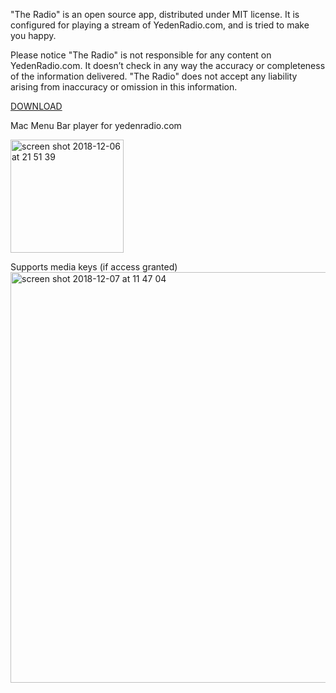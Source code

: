 "The Radio" is an open source app, distributed under MIT license. It is configured for playing a stream of YedenRadio.com, and is tried to make you happy.

Please notice "The Radio" is not responsible for any content on YedenRadio.com. It doesn’t check in any way the accuracy or completeness of the information delivered. "The Radio" does not accept any liability arising from inaccuracy or omission in this information.

<a href="https://github.com/RomanRosul/TheRadio/releases/download/1.1/TheRadio.dmg">DOWNLOAD</a>

Mac Menu Bar player for yedenradio.com

<img width="181" alt="screen shot 2018-12-06 at 21 51 39" src="https://user-images.githubusercontent.com/14843225/49608382-350e9880-f9a1-11e8-94d0-4c57e52858f1.png">

Supports media keys (if access granted)
<img width="657" alt="screen shot 2018-12-07 at 11 47 04" src="https://user-images.githubusercontent.com/14843225/49640310-f0711480-fa15-11e8-812b-f4595186f039.png">
